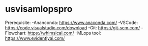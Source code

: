 # usvisamlopspro

Prerequisite:
-Ananconda: https://www.anaconda.com/
-VSCode: https://code.visualstudio.com/download
-Git: https://git-scm.com/
-Flowchart: https://whimsical.com/
-MLops tool: https://www.evidentlyai.com/
